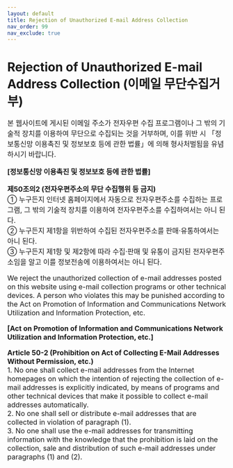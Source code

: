 ```yaml
---
layout: default
title: Rejection of Unauthorized E-mail Address Collection
nav_order: 99
nav_exclude: true
---
```


# Rejection of Unauthorized E-mail Address Collection (이메일 무단수집거부)

<p style="font-size: 16px;">
본 웹사이트에 게시된 이메일 주소가 전자우편 수집 프로그램이나 그 밖의 기술적 장치를 이용하여 무단으로 수집되는 것을 거부하며, 이를 위반 시 「정보통신망 이용촉진 및 정보보호 등에 관한 법률」에 의해 형사처벌됨을 유념하시기 바랍니다.</p>

<p style="font-size: 16px;"><strong>[정보통신망 이용촉진 및 정보보호 등에 관한 법률]</strong></p>

<p style="font-size: 16px;">
<strong>제50조의2 (전자우편주소의 무단 수집행위 등 금지)</strong><br>
① 누구든지 인터넷 홈페이지에서 자동으로 전자우편주소를 수집하는 프로그램, 그 밖의 기술적 장치를 이용하여 전자우편주소를 수집하여서는 아니 된다.<br>
② 누구든지 제1항을 위반하여 수집된 전자우편주소를 판매·유통하여서는 아니 된다.<br>
③ 누구든지 제1항 및 제2항에 따라 수집·판매 및 유통이 금지된 전자우편주소임을 알고 이를 정보전송에 이용하여서는 아니 된다.
</p>

<p style="font-size: 16px;">
We reject the unauthorized collection of e-mail addresses posted on this website using e-mail collection programs or other technical devices. A person who violates this may be punished according to the Act on Promotion of Information and Communications Network Utilization and Information Protection, etc.</p>


<p style="font-size: 16px;"><strong>[Act on Promotion of Information and Communications Network Utilization and Information Protection, etc.]</strong></p>

<p style="font-size: 16px;"><strong>Article 50-2 (Prohibition on Act of Collecting E-Mail Addresses Without Permission, etc.)</strong><br>
1. No one shall collect e-mail addresses from the Internet homepages on which the intention of rejecting the collection of e-mail addresses is explicitly indicated, by means of programs and other technical devices that make it possible to collect e-mail addresses automatically.<br>
2. No one shall sell or distribute e-mail addresses that are collected in violation of paragraph (1).<br>
3. No one shall use the e-mail addresses for transmitting information with the knowledge that the prohibition is laid on the collection, sale and distribution of such e-mail addresses under paragraphs (1) and (2).<br>
</p>
